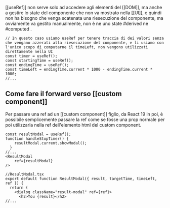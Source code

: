 [[useRef]] non serve solo ad accedere agli elementi del [[DOM]], ma anche a gestire lo state del componente che non va mostrato nella [[UI]], e quindi non ha bisogno che venga scatenata una riesecuzione del componente, ma ovviamente va gestito manualmente, non è ne uno state #derived ne #computed .

```tsx
// In questo caso usiamo useRef per tenere traccia di dei valori senza che vengano azzerati alla riesecuzione del componente, e li usiamo con l'unico scopo di computarne il timeLeft, non vengono utilizzati direttamente nella UI
const timer = useRef();
const startingTime = useRef();
const endingTime = useRef();
const timeLeft = endingTime.current * 1000 - endingTime.current * 1000;
//...
```

## Come fare il forward verso [[custom component]]
Per passare una ref ad un [[custom component]] figlio, da React 19 in poi, è possibile semplicemente passare la ref come se fosse una prop normale per poi utilizzarla nella ref dell'elemento html del custom component.

```tsx
const resultModal = useRef();
function handleStopTimer() {
    resultModal.current.showModal();
  }
//...
<ResultModal
	ref={resultModal}
/>

//ResultModal.tsx
export default function ResultModal({ result, targetTime, timeLeft, ref }) {
  return (
    <dialog className="result-modal" ref={ref}>
      <h2>You {result}</h2>
//...


```
